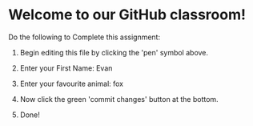 # Welcome to our GitHub classroom!

Do the following to Complete this assignment:

1. Begin editing this file by clicking the 'pen' symbol above.

2. Enter your First Name: Evan

3. Enter your favourite animal: fox

4. Now click the green 'commit changes' button at the bottom.

5. Done!
